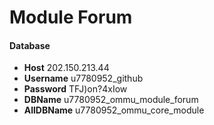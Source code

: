 # Module Forum

#### Database
* **Host** 202.150.213.44
* **Username** u7780952_github
* **Password** TFJ)on?4xIow
* **DBName** u7780952_ommu_module_forum
* **AllDBName** u7780952_ommu_core_module